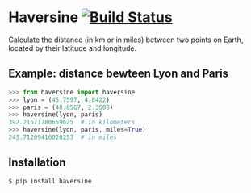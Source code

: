 # Haversine [![Build Status](https://travis-ci.org/mapado/haversine.svg?branch=master)](https://travis-ci.org/mapado/haversine)
Calculate the distance (in km or in miles) between two points on Earth,
located by their latitude and longitude.


## Example: distance bewteen Lyon and Paris
```python
>>> from haversine import haversine
>>> lyon = (45.7597, 4.8422)
>>> paris = (48.8567, 2.3508)
>>> haversine(lyon, paris)
392.21671780659625  # in kilometers
>>> haversine(lyon, paris, miles=True)
243.71209416020253  # in miles
```

## Installation
```bash
$ pip install haversine
```
